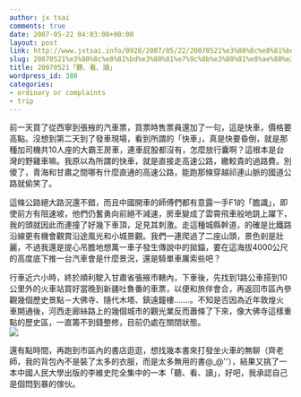 ```yaml
---
author: jx tsai
comments: true
date: 2007-05-22 04:03:00+00:00
layout: post
link: http://www.jxtsai.info/0928/2007/05/22/20070521%e3%80%8c%e8%81%bd%e3%80%81%e7%9c%8b%e3%80%81%e8%ae%80%e3%80%8d/
slug: 20070521%e3%80%8c%e8%81%bd%e3%80%81%e7%9c%8b%e3%80%81%e8%ae%80%e3%80%8d
title: 20070521「聽、看、讀」
wordpress_id: 380
categories:
- ordinary or complaints
- trip
---
```


前一天買了從西寧到張掖的汽車票，買票時售票員還加了一句，這是快車，價格要高點。沒想到第二天到了發車現場，看到所謂的「快車」，真是快要昏倒，就是那種加司機共10人座的大霸王房車，連車屁股都沒有，怎麼放行囊啊？這根本是台灣的野雞車嘛。我原以為所謂的快車，就是直接走高速公路，繳較貴的過路費。別傻了，青海和甘肅之間哪有什麼直通的高速公路，能跑那條穿越祁連山脈的國道公路就偷笑了。  
  
這條公路絕大路況還不錯，而且中國開車的師傅們都有意露一手F1的「膽識」，即使前方有阻速坡，他們仍奮勇向前絕不減速，房車變成了雲霄飛車般地跳上躍下，我的頭就因此而連撞了好幾下車頂，足見其刺激。走這種城縣幹道，的確是比鐵路沿線更有機會觀賞沿途風光和小城景觀。我們一連爬過了二座山頭，景色剎是壯麗，不過我還是提心吊膽地想萬一車子發生傳說中的拋錨，要在這海拔4000公尺的高度底下推一台汽車會是什麼景況，還是騎單車厲索些吧？  
  
行車近六小時，終於順利駛入甘肅省張掖市轄內，下車後，先找到1路公車搭到10公里外的火車站買好當晚到新疆吐魯番的車票，以便和旅伴會合，再返回市區內參觀幾個歷史景點－大佛寺、隨代木塔、鎮遠鐘樓.......。不知是否因為近年敦煌火車開通後，河西走廊絲路上的幾個城市的觀光業反而蕭條了下來，像大佛寺這樣重點的歷史區，一直籌不到錢整修，目前仍處在關閉狀態。  
![](https://4.bp.blogspot.com/-wqi1a7INtUE/V4EPdYtlDzI/AAAAAAAAKb4/pc0uueBDCrY8RtCUMibH25F2_E8mCGX-gCLcB/s1600/517784168_772c4ba983-224x300.jpg)  
  
還有點時間，再跑到市區內的書店逛逛，想找幾本書來打發坐火車的無聊（齊老師，我的背包內不是裝了太多的衣服，而是太多無用的書@_@''），結果又挑了一本中國人民大學出版的李維史陀全集中的一本「聽、看、讀」，好吧，我承認自己是個悶到暴的傢伙。
